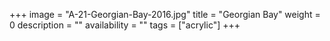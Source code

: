 +++
image = "A-21-Georgian-Bay-2016.jpg"
title = "Georgian Bay"
weight = 0
description = ""
availability = ""
tags = ["acrylic"]
+++
